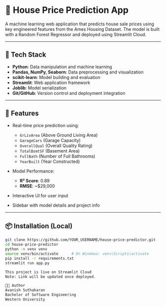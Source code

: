 # 🏡 House Price Prediction App

A machine learning web application that predicts house sale prices using key engineered features from the Ames Housing Dataset. The model is built with a Random Forest Regressor and deployed using Streamlit Cloud.

---

## 🔧 Tech Stack

- **Python**: Data manipulation and machine learning
- **Pandas, NumPy, Seaborn**: Data preprocessing and visualization
- **scikit-learn**: Model building and evaluation
- **Streamlit**: Web application framework
- **Joblib**: Model serialization
- **Git/GitHub**: Version control and deployment integration

---

## 🎯 Features

- Real-time price prediction using:
  - `GrLivArea` (Above Ground Living Area)
  - `GarageCars` (Garage Capacity)
  - `OverallQual` (Overall Quality Rating)
  - `TotalBsmtSF` (Basement Area)
  - `FullBath` (Number of Full Bathrooms)
  - `YearBuilt` (Year Constructed)

- Model Performance:
  - **R² Score**: 0.89
  - **RMSE**: ~$29,000

- Interactive UI for user input
- Sidebar with model details and project info

---

## 📦 Installation (Local)

```bash
git clone https://github.com/YOUR_USERNAME/house-price-predictor.git
cd house-price-predictor
python -m venv venv
source venv/bin/activate      # On Windows: venv\Scripts\activate
pip install -r requirements.txt
streamlit run app.py

This project is live on Streamlit Cloud
Note: Link will be updated once deployed.

👨‍💻 Author
Avanish Suthakaran
Bachelor of Software Engineering
Western University